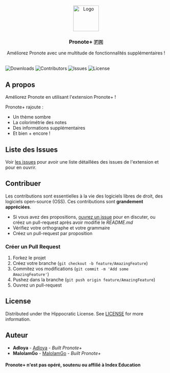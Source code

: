 <br/>
<p align="center">
  <a href="https://github.com/Adloya/PronotePlus">
    <img src="https://addons.mozilla.org/user-media/addon_icons/2745/2745993-128.png?modified=9b232df6&1704405901734" alt="Logo" width="80" height="80">
  </a>

  <h3 align="center">Pronote+ 🇫🇷</h3>

  <p align="center">
    Améliorez Pronote avec une multitude de fonctionnalités supplémentaires !
    <br/>
    <br/>
</p>

![Downloads](https://img.shields.io/github/downloads/Adloya/PronotePlus/total) ![Contributors](https://img.shields.io/github/contributors/Adloya/PronotePlus?color=dark-green) ![Issues](https://img.shields.io/github/issues/Adloya/PronotePlus) ![License](https://img.shields.io/github/license/Adloya/PronotePlus) 

## A propos

Améliorez Pronote en utilisant l'extension Pronote+ !

Pronote+ rajoute :

 - Un thème sombre
 - La colorimétrie des notes
 - Des informations supplémentaires
 - Et bien + encore !

## Liste des Issues

Voir [les issues](https://github.com/Adloya/PronotePlus/issues) pour avoir une liste détaillées des issues de l'extension et pour en ouvrir.

## Contribuer

Les contributions sont essentielles à la vie des logiciels libres de droit, des logiciels open-source (OSS). Ces contributions sont **grandement appréciées**.
* Si vous avez des propositions, [ouvrez un issue](https://github.com/Adloya/PronotePlus/issues/new) pour en discuter, ou créez un pull-request après avoir modifié le *README.md*
* Vérifiez votre orthographe et votre grammaire
* Créez un pull-request par proposition

### Créer un Pull Request

1. Forkez le projet
2. Créez votre branche (`git checkout -b feature/AmazingFeature`)
3. Commitez vos modifications (`git commit -m 'Add some AmazingFeature'`)
4. Pushez dans la branche (`git push origin feature/AmazingFeature`)
5. Ouvrez un pull-request

## License

Distributed under the Hippocratic License. See [LICENSE](https://github.com/Adloya/PronotePlus/blob/main/LICENSE.md) for more information.

## Auteur

* **Adloya** - [Adloya](https://github.com/Adloya/) - *Built Pronote+*
* **MalolamGo** - [MalolamGo](https://github.com/Malolamgo/) - *Built Pronote+*

#### Pronote+ n'est pas opéré, soutenu ou affilié à Index Education
